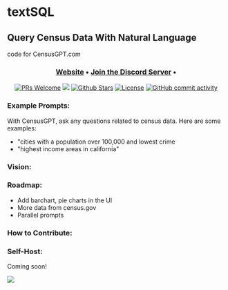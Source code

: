 # textSQL

## Query Census Data With Natural Language


code for CensusGPT.com


<h3 align="center">
  <a href="censusgpt.com"><b>Website</b></a> &bull;
  <a href="https://t.co/FuOOcB6aGr"><b>Join the Discord Server</b></a> &bull;
</h3>

<!-- ALL-CONTRIBUTORS-BADGE:START - Do not remove or modify this section -->
<p align="center">
   <a href='http://makeapullrequest.com'><img alt='PRs Welcome' src='https://img.shields.io/badge/PRs-welcome-43AF11.svg?style=shields'/></a>
   <a href="#contributors"><img src="https://img.shields.io/github/contributors/uselotus/lotus.svg?color=c0c8d0"></a>
   <a href="https://github.com/caesarHQ/textSQL/stargazers"><img src="https://img.shields.io/github/stars/caesarHQ/textSQL?color=e4b442" alt="Github Stars"></a>
   <a href="https://github.com/caesarHQ/textSQL/blob/main/LICENSE"><img src="https://img.shields.io/badge/license-MIT-9d2235" alt="License"></a>
   <a href="https://github.com/caesarHQ/textSQL/commits/main"><img alt="GitHub commit activity" src="https://img.shields.io/github/commit-activity/m/caesarHQ/textSQL?color=8b55e3"/></a>
</p>

### Example Prompts:
With CensusGPT, ask any questions related to census data. Here are some examples:

* "cities with a population over 100,000 and lowest crime
* "highest income areas in california"

### Vision:


### Roadmap:
- Add barchart, pie charts in the UI
- More data from census.gov
- Parallel prompts

### How to Contribute: 


### Self-Host:

Coming soon!


<a href="https://github.com/caesarHQ/textSQL/graphs/contributors">
  <img src="https://contrib.rocks/image?repo=caesarHQ/textSQL" />
</a>

